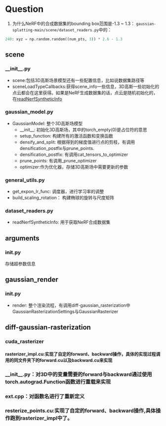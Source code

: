# Question
1. 为什么NeRF中的合成数据集的bounding box范围是-1.3 ~ 1.3： `gaussian-splatting-main/scene/dataset_readers.py`中的：
```python
240: xyz = np.random.random((num_pts, 3)) * 2.6 - 1.3
```

## scene
### \_\_init\_\_.py
- scene:包括3D高斯场景模型还有一些配置信息，比如说数据集路径等
- sceneLoadTypeCallbacks:获得scene_info一些信息，3D高斯一些初始化的点云都会在这里获得。如果是NeRF生成数据集的话，点云是随机初始化的，在[readNerfSyntheticInfo](#jump_1)
### gaussian_model.py
- GaussianModel: 整个3D高斯场模型
  - \_\_init\_\_: 初始化3D高斯场，其中的torch_empty(0)是占位符的意思
  - setup_function: 构建所有的激活函数和变换函数
  - densify_and_split: 根据得到的梯度值进行点的剪枝，有调用densification_postfix与prune_points.
  - densification_postfix: 有调用cat_tensors_to_optimizer
  - prune_points: 有调用_prune_optimizer
  - optimizer:作为优化器，存储3D高斯场中需要更新的参数
### general_utils.py
- get_expon_lr_func: 调度器，进行学习率的调整
- build_scaling_rotation： 构建椭球的旋转与尺度矩阵
### dataset_readers.py
- <span id="jump_1">readNerfSyntheticInfo</span>: 用于获取NeRF合成数据集

## arguments
### __init__.py
存储超参数信息

## gaussian_render
### __init__.py
- render: 整个渲染流程，有调用diff-gaussian_rasterization中GaussianRasterizationSettings与GaussianRasterizer

## diff-gaussian-rasterization
### cuda_rasterizer
#### rasterizer_impl.cu:实现了自定的forward、backward操作，具体的实现过程调用的同文件夹下的forward.cu以及backward.cu来实现
### \_\_init\_\_.py：对3D中的变量需要的forward与backward通过使用torch.autograd.Function函数进行重载来实现
### ext.cpp：对函数名进行了重新定义
### resterize_points.cu:实现了自定的forward、backward操作,具体操作跑到rasterizer_impl中了。



